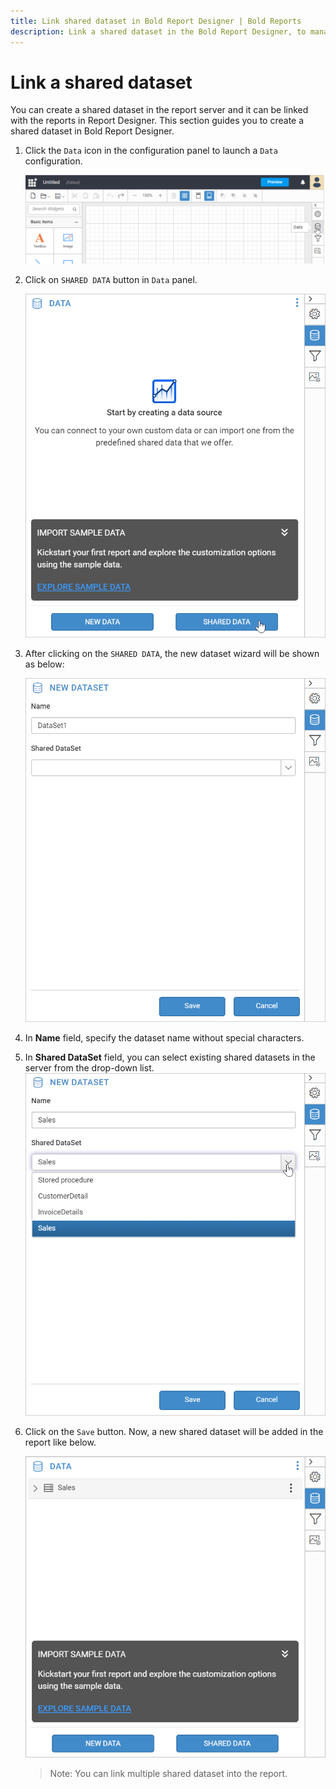 ```yaml
---
title: Link shared dataset in Bold Report Designer | Bold Reports
description: Link a shared dataset in the Bold Report Designer, to manage the data feed for the RDL reports easily.
---
```


# Link a shared dataset

You can create a shared dataset in the report server and it can be linked with the reports in Report Designer. This section guides you to create a shared dataset in Bold Report Designer.

1. Click the `Data` icon in the configuration panel to launch a `Data` configuration.

   ![Data icon configuration panel](/static/assets/on-premise/images/report-designer/manage-data/dataset/data-icon-configuration-panel.png)

2. Click on `SHARED DATA` button in `Data` panel.

   ![Click on shared data button](/static/assets/on-premise/images/report-designer/manage-data/dataset/shared-data-button.png)

3. After clicking  on the `SHARED DATA`, the new dataset wizard will be shown as below:

   ![Click on new dataset button](/static/assets/on-premise/images/report-designer/manage-data/dataset/new-dataset-button.png)

4. In **Name** field, specify the dataset name without special characters.

5. In **Shared DataSet** field, you can select existing shared datasets in the server from the drop-down list.
      ![Shared data fields panel](/static/assets/on-premise/images/report-designer/manage-data/dataset/shared-data-fields.png)
6. Click on the `Save` button. Now, a new shared dataset will be added in the report like below.

   ![Data list view](/static/assets/on-premise/images/report-designer/manage-data/dataset/data-list-view.png)

   > Note: You can link multiple shared dataset into the report.